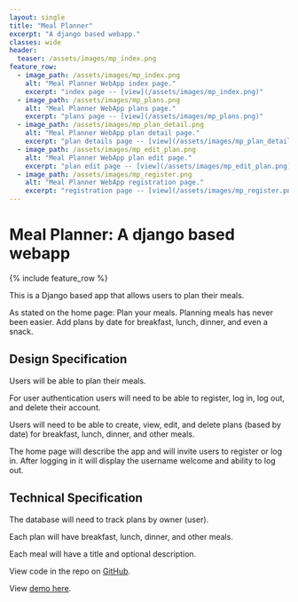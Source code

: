```yaml
---
layout: single
title: "Meal Planner"
excerpt: "A django based webapp."
classes: wide
header:
  teaser: /assets/images/mp_index.png
feature_row:
  - image_path: /assets/images/mp_index.png
    alt: "Meal Planner WebApp index page."
    excerpt: "index page -- [view](/assets/images/mp_index.png)"
  - image_path: /assets/images/mp_plans.png
    alt: "Meal Planner WebApp plans page."
    excerpt: "plans page -- [view](/assets/images/mp_plans.png)"
  - image_path: /assets/images/mp_plan_detail.png
    alt: "Meal Planner WebApp plan detail page."
    excerpt: "plan details page -- [view](/assets/images/mp_plan_detail.png)"
  - image_path: /assets/images/mp_edit_plan.png
    alt: "Meal Planner WebApp plan edit page."
    excerpt: "plan edit page -- [view](/assets/images/mp_edit_plan.png)"
  - image_path: /assets/images/mp_register.png
    alt: "Meal Planner WebApp registration page."
    excerpt: "registration page -- [view](/assets/images/mp_register.png)"
---
```


# Meal Planner: A django based webapp

{% include feature_row %}

This is a Django based app that allows users to plan their meals.

As stated on the home page: Plan your meals. Planning meals has never been easier. Add plans by date for breakfast, lunch, dinner, and even a snack.

## Design Specification

Users will be able to plan their meals.

For user authentication users will need to be able to register, log in, log out, and
delete their account.

Users will need to be able to create, view, edit, and delete plans (based by date)
for breakfast, lunch, dinner, and other meals.

The home page will describe the app and will invite users to register or log in. After
logging in it will display the username welcome and ability to log out.

## Technical Specification

The database will need to track plans by owner (user).

Each plan will have breakfast, lunch, dinner, and other meals.

Each meal will have a title and optional description.


<p>View code in the repo on <a href="https://github.com/stevebrauner/meal_planner">GitHub</a>.</p>
<p>View <a href="https://stevebrauner.pythonanywhere.com">demo here</a>.</p>

